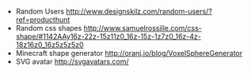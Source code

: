 * Random Users 
http://www.designskilz.com/random-users/?ref=producthunt
* Random css shapes 
http://www.samuelrossille.com/css-shape/#1142AAy16z-22z-15z11z0_16z-15z-1z7z0_16z-4z-18z16z0_16z5z5z5z0
* Minecraft shape generator
http://oranj.io/blog/VoxelSphereGenerator
* SVG avatar 
http://svgavatars.com/